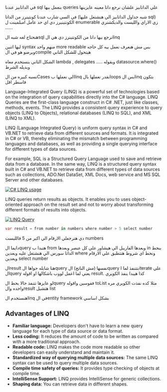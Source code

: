 في الداتابيز عندنا sql بنعمل بيها queries علي الداتابيز علشان نرجع داتا معينه عايزينها

في السي شارب 
عندنا كونتينرز من الداتا (شبه جداول الداتابيز الي هنشتغل عليها sql)
الكونتينيرز دي اي حد عامل امبلمينت ل enumerable 
زي الاراي والليست والديكشنري ......

هنحتاج لغه شبه الsql نرجع بيها داتا من الكونتينرز دي 
هي الlinq

ليها اتنين syntax 
منهم واحد more readable بس مش هنعرف نعمل بيه كل حاجه وبرضو هو في الcompile هيتحول للشكل التاني 

الشكل التاني بنستخدم معاه lambda , delegates ..... وبقوله datasource.where() وبديله الشرط 

نسبه كبيره من الCases الي نعملها بlinq نقدر نعملها بالloops
بس الlinq بتكون فاسطر اقل 


Language-Integrated Query (LINQ) is a powerful set of technologies based on the integration of query capabilities directly into the C# language. LINQ Queries are the first-class language construct in C# .NET, just like classes, methods, events. The LINQ provides a consistent query experience to query objects (LINQ to Objects), relational databases (LINQ to SQL), and XML (LINQ to XML).

LINQ (Language Integrated Query) is uniform query syntax in C# and VB.NET to retrieve data from different sources and formats. It is integrated in C# or VB, thereby eliminating the mismatch between programming languages and databases, as well as providing a single querying interface for different types of data sources.

For example, SQL is a Structured Query Language used to save and retrieve data from a database. In the same way, LINQ is a structured query syntax built in C# and VB.NET to retrieve data from different types of data sources such as collections, ADO.Net DataSet, XML Docs, web service and MS SQL Server and other databases.

[![C# LINQ usage](https://www.tutorialsteacher.com/Content/images/linq/linq-usage.PNG)](https://www.tutorialsteacher.com/Content/images/linq/linq-usage.PNG)

LINQ queries return results as objects. It enables you to uses object-oriented approach on the result set and not to worry about transforming different formats of results into objects.

[![LINQ Query](https://www.tutorialsteacher.com/Content/images/linq/linq-execution.PNG)](https://www.tutorialsteacher.com/Content/images/linq/linq-execution.PNG)


```C#
var result = from number in numbers where number > 5 select number
```
دي هترجعلي الارقام الي اكبر من 5 فالليست numbers

دايما الquery هتبدا ب from وبعدها الفاريبل الي هيشاور علي كل عنصر
وبعدها in بنحط الداتا سورس الي هنشتغل عليه 
وبعدين where ونحط اي شروط هتتطبق علي الارقام 
وبعدين select number


الresult هنا شايله جواها الquery نفسها (مش الناتج) 
الquery بتتنفذ لما اiterate علي الquery 
يعني لما اعمل لووب باشكالها او اقوله result. كذا هيبدا ينفذ الكويري

لو عايزها تتنفذ حالا 
بحط الquery فقوسين واقوله toList مثلا 
كده نفذت الكويري مره واحده والresult هتشيل list



هنستخدم الlinq في الentity framework بشكل اساسي


## Advantages of LINQ

- **Familiar language:** Developers don't have to learn a new query language for each type of data source or data format.
- **Less coding:** It reduces the amount of code to be written as compared with a more traditional approach.
- **Readable code:** LINQ makes the code more readable so other developers can easily understand and maintain it.
- **Standardized way of querying multiple data sources:** The same LINQ syntax can be used to query multiple data sources.
- **Compile time safety of queries:** It provides type checking of objects at compile time.
- **IntelliSense Support:** LINQ provides IntelliSense for generic collections.
- **Shaping data:** You can retrieve data in different shapes.
